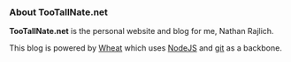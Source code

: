 ### About TooTallNate.net

**TooTallNate.net** is the personal website and blog for me, Nathan Rajlich.

This blog is powered by [Wheat][] which uses [NodeJS][] and [git][] as a
backbone.

[git]: http://git-scm.com/
[NodeJS]: http://nodejs.org/
[Wheat]: http://github.com/creationix/wheat
